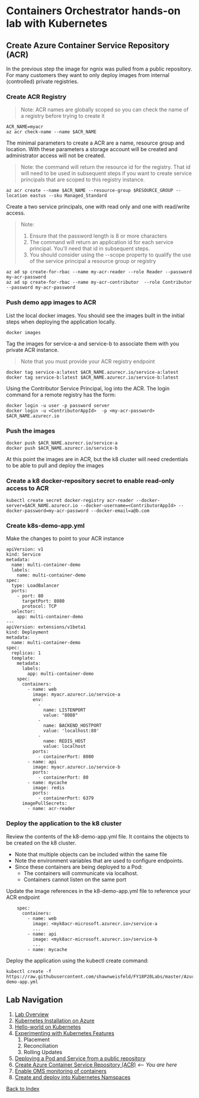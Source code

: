 # Containers Orchestrator hands-on lab with Kubernetes
## Create Azure Container Service Repository (ACR)

In the previous step the image for ngnix was pulled from a public repository. For many customers they want to only deploy images from internal (controlled) private registries.

### Create ACR Registry
> Note: ACR names are globally scoped so you can check the name of a registry before trying to create it
```
ACR_NAME=myacr
az acr check-name --name $ACR_NAME
```

The minimal parameters to create a ACR are a name, resource group and location. With these parameters a storage account will be created and administrator access will not be created.

> Note: the command will return the resource id for the registry. That id will need to be used in subsequent steps if you want to create service principals that are scoped to this registry instance.

```
az acr create --name $ACR_NAME --resource-group $RESOURCE_GROUP --location eastus --sku Managed_Standard
```

Create a two service principals, one with read only and one with read/write access.
> Note:
> 1. Ensure that the password length is 8 or more characters
> 1. The command will return an application id for each service principal. You'll need that id in subsequent steps.
> 1. You should consider using the --scope property to qualify the use of the service principal a resource group or registry

```
az ad sp create-for-rbac --name my-acr-reader --role Reader --password my-acr-password
az ad sp create-for-rbac --name my-acr-contributor  --role Contributor --password my-acr-password
```

### Push demo app images to ACR
List the local docker images. You should see the images built in the initial steps when deploying the application locally.

```
docker images
```

Tag the images for service-a and service-b to associate them with you private ACR instance.
> Note that you must provide your ACR registry endpoint

```
docker tag service-a:latest $ACR_NAME.azurecr.io/service-a:latest
docker tag service-b:latest $ACR_NAME.azurecr.io/service-b:latest
```

Using the Contributor Service Principal, log into the ACR. The login command for a remote registry has the form: 
```
docker login -u user -p password server
docker login -u <ContributorAppId>  -p <my-acr-password> $ACR_NAME.azurecr.io
```

### Push the images
```
docker push $ACR_NAME.azurecr.io/service-a
docker push $ACR_NAME.azurecr.io/service-b
```

At this point the images are in ACR, but the k8 cluster will need credentials to be able to pull and deploy the images

### Create a k8 docker-repository secret to enable read-only access to ACR
```
kubectl create secret docker-registry acr-reader --docker-server=$ACR_NAME.azurecr.io --docker-username=<ContributorAppId> --docker-password=my-acr-password --docker-email=a@b.com
```

### Create k8s-demo-app.yml 
Make the changes to point to your ACR instance
```
apiVersion: v1
kind: Service
metadata:
  name: multi-container-demo
  labels:
    name: multi-container-demo
spec:
  type: LoadBalancer
  ports:
    - port: 80
      targetPort: 8080
      protocol: TCP
  selector:
    app: multi-container-demo
---
apiVersion: extensions/v1beta1
kind: Deployment
metadata:
  name: multi-container-demo
spec:
  replicas: 1
  template:
    metadata:
      labels:
        app: multi-container-demo
    spec:
      containers:
        - name: web
          image: myacr.azurecr.io/service-a
          env:
            - 
              name: LISTENPORT
              value: "8080"
            -  
              name: BACKEND_HOSTPORT
              value: 'localhost:80'
            -  
              name: REDIS_HOST
              value: localhost
          ports:
            - containerPort: 8080
        - name: api
          image: myacr.azurecr.io/service-b
          ports:
            - containerPort: 80
        - name: mycache
          image: redis
          ports:
            - containerPort: 6379
      imagePullSecrets:
        - name: acr-reader
```

### Deploy the application to the k8 cluster

Review the contents of the k8-demo-app.yml file. It contains the objects to be created on the k8 cluster.
 - Note that multiple objects can be included within the same file
 - Note the environment variables that are used to configure endpoints. 
 - Since these containers are being deployed to a Pod:
    - The containers will communicate via localhost. 
    - Containers cannot listen on the same port

Update the image references in the k8-demo-app.yml file to reference your ACR endpoint
```
    spec:
      containers:
        - name: web
          image: <myk8acr-microsoft.azurecr.io>/service-a
          ...
        - name: api
          image: <myk8acr-microsoft.azurecr.io>/service-b
          ...
        - name: mycache  
```

Deploy the application using the kubectl create command:
```
kubectl create -f https://raw.githubusercontent.com/shawnweisfeld/FY18P20Labs/master/AzureIaaS/KubernetesContainers/k8s-demo-app.yml
```



## Lab Navigation
1. [Lab Overview](./index.html)
1. [Kubernetes Installation on Azure](./step01.html)
1. [Hello-world on Kubernetes](./step02.html)
1. [Experimenting with Kubernetes Features](./step03.html)
    1. Placement
    1. Reconciliation
    1. Rolling Updates
1. [Deploying a Pod and Service from a public repository](./step04.html)
1. [Create Azure Container Service Repository (ACR)](./step05.html) *<-- You are here*
1. [Enable OMS monitoring of containers](./step06.html)
1. [Create and deploy into Kubernetes Namspaces](./step07.html)

[Back to Index](../../index.html)
